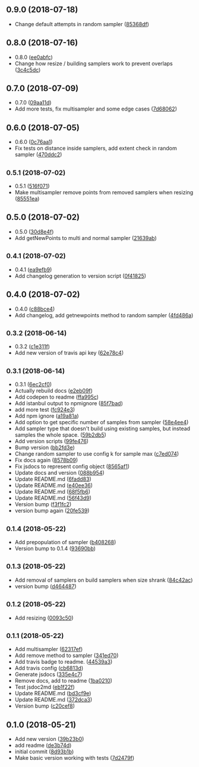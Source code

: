 ## 0.9.0 (2018-07-18)

* Change default attempts in random sampler ([85368df](https://github.com/vantreeseba/poisson-sampler/commit/85368df))



## 0.8.0 (2018-07-16)

* 0.8.0 ([ee0abfc](https://github.com/vantreeseba/poisson-sampler/commit/ee0abfc))
* Change how resize / building samplers work to prevent overlaps ([3c4c5dc](https://github.com/vantreeseba/poisson-sampler/commit/3c4c5dc))



## 0.7.0 (2018-07-09)

* 0.7.0 ([09aa11d](https://github.com/vantreeseba/poisson-sampler/commit/09aa11d))
* Add more tests, fix multisampler and some edge cases ([7d68062](https://github.com/vantreeseba/poisson-sampler/commit/7d68062))



## 0.6.0 (2018-07-05)

* 0.6.0 ([0c76aa1](https://github.com/vantreeseba/poisson-sampler/commit/0c76aa1))
* Fix tests on distance inside samplers, add extent check in random sampler ([470ddc2](https://github.com/vantreeseba/poisson-sampler/commit/470ddc2))



## <small>0.5.1 (2018-07-02)</small>

* 0.5.1 ([516f071](https://github.com/vantreeseba/poisson-sampler/commit/516f071))
* Make multisampler remove points from removed samplers when resizing ([85551ea](https://github.com/vantreeseba/poisson-sampler/commit/85551ea))



## 0.5.0 (2018-07-02)

* 0.5.0 ([30d8e4f](https://github.com/vantreeseba/poisson-sampler/commit/30d8e4f))
* Add getNewPoints to multi and normal sampler ([21639ab](https://github.com/vantreeseba/poisson-sampler/commit/21639ab))



## <small>0.4.1 (2018-07-02)</small>

* 0.4.1 ([ea9efb9](https://github.com/vantreeseba/poisson-sampler/commit/ea9efb9))
* Add changelog generation to version script ([0f41825](https://github.com/vantreeseba/poisson-sampler/commit/0f41825))



## 0.4.0 (2018-07-02)

* 0.4.0 ([c88bce4](https://github.com/vantreeseba/poisson-sampler/commit/c88bce4))
* Add changelog, add getnewpoints method to random sampler ([4fd486a](https://github.com/vantreeseba/poisson-sampler/commit/4fd486a))



## <small>0.3.2 (2018-06-14)</small>

* 0.3.2 ([c1e311f](https://github.com/vantreeseba/poisson-sampler/commit/c1e311f))
* Add new version of travis api key ([62e78c4](https://github.com/vantreeseba/poisson-sampler/commit/62e78c4))



## <small>0.3.1 (2018-06-14)</small>

* 0.3.1 ([6ec2cf0](https://github.com/vantreeseba/poisson-sampler/commit/6ec2cf0))
* Actually rebuild docs ([e2eb09f](https://github.com/vantreeseba/poisson-sampler/commit/e2eb09f))
* Add codepen to readme ([ffa995c](https://github.com/vantreeseba/poisson-sampler/commit/ffa995c))
* Add istanbul output to npmignore ([85f7bad](https://github.com/vantreeseba/poisson-sampler/commit/85f7bad))
* add more test ([fc924e3](https://github.com/vantreeseba/poisson-sampler/commit/fc924e3))
* Add npm ignore ([a19a81a](https://github.com/vantreeseba/poisson-sampler/commit/a19a81a))
* Add option to get specific number of samples from sampler ([58e4ee4](https://github.com/vantreeseba/poisson-sampler/commit/58e4ee4))
* Add sampler type that doesn't build using existing samples, but instead samples the whole space. ([59b2db5](https://github.com/vantreeseba/poisson-sampler/commit/59b2db5))
* Add version scripts ([99fe476](https://github.com/vantreeseba/poisson-sampler/commit/99fe476))
* Bump version ([bb2fd3e](https://github.com/vantreeseba/poisson-sampler/commit/bb2fd3e))
* Change random sampler to use config k for sample max ([c7ed074](https://github.com/vantreeseba/poisson-sampler/commit/c7ed074))
* Fix docs again ([8578b09](https://github.com/vantreeseba/poisson-sampler/commit/8578b09))
* Fix jsdocs to represent config object ([8565af1](https://github.com/vantreeseba/poisson-sampler/commit/8565af1))
* Update docs and version ([088b954](https://github.com/vantreeseba/poisson-sampler/commit/088b954))
* Update README.md ([6fadd83](https://github.com/vantreeseba/poisson-sampler/commit/6fadd83))
* Update README.md ([e40ee36](https://github.com/vantreeseba/poisson-sampler/commit/e40ee36))
* Update README.md ([68f5fb6](https://github.com/vantreeseba/poisson-sampler/commit/68f5fb6))
* Update README.md ([56f43d9](https://github.com/vantreeseba/poisson-sampler/commit/56f43d9))
* Version bump ([f3f1fc2](https://github.com/vantreeseba/poisson-sampler/commit/f3f1fc2))
* version bump again ([20fe539](https://github.com/vantreeseba/poisson-sampler/commit/20fe539))



## <small>0.1.4 (2018-05-22)</small>

* Add prepopulation of sampler ([b408268](https://github.com/vantreeseba/poisson-sampler/commit/b408268))
* Version bump to 0.1.4 ([93690bb](https://github.com/vantreeseba/poisson-sampler/commit/93690bb))



## <small>0.1.3 (2018-05-22)</small>

* Add removal of samplers on build samplers when size shrank ([84c42ac](https://github.com/vantreeseba/poisson-sampler/commit/84c42ac))
* version bump ([d464487](https://github.com/vantreeseba/poisson-sampler/commit/d464487))



## <small>0.1.2 (2018-05-22)</small>

* Add resizing ([0093c50](https://github.com/vantreeseba/poisson-sampler/commit/0093c50))



## <small>0.1.1 (2018-05-22)</small>

* Add multisampler ([62317ef](https://github.com/vantreeseba/poisson-sampler/commit/62317ef))
* Add remove method to sampler ([341ed70](https://github.com/vantreeseba/poisson-sampler/commit/341ed70))
* Add travis badge to readme. ([44539a3](https://github.com/vantreeseba/poisson-sampler/commit/44539a3))
* Add travis config ([cb6813d](https://github.com/vantreeseba/poisson-sampler/commit/cb6813d))
* Generate jsdocs ([335e4c7](https://github.com/vantreeseba/poisson-sampler/commit/335e4c7))
* Remove docs, add to readme ([1ba0210](https://github.com/vantreeseba/poisson-sampler/commit/1ba0210))
* Test jsdoc2md ([eb1f22f](https://github.com/vantreeseba/poisson-sampler/commit/eb1f22f))
* Update README.md ([bd3cf9e](https://github.com/vantreeseba/poisson-sampler/commit/bd3cf9e))
* Update README.md ([372dca3](https://github.com/vantreeseba/poisson-sampler/commit/372dca3))
* Version bump ([c20cef8](https://github.com/vantreeseba/poisson-sampler/commit/c20cef8))



## 0.1.0 (2018-05-21)

* Add new version ([39b23b0](https://github.com/vantreeseba/poisson-sampler/commit/39b23b0))
* add readme ([de3b74d](https://github.com/vantreeseba/poisson-sampler/commit/de3b74d))
* initial commit ([8d93b1b](https://github.com/vantreeseba/poisson-sampler/commit/8d93b1b))
* Make basic version working with tests ([7d2479f](https://github.com/vantreeseba/poisson-sampler/commit/7d2479f))



